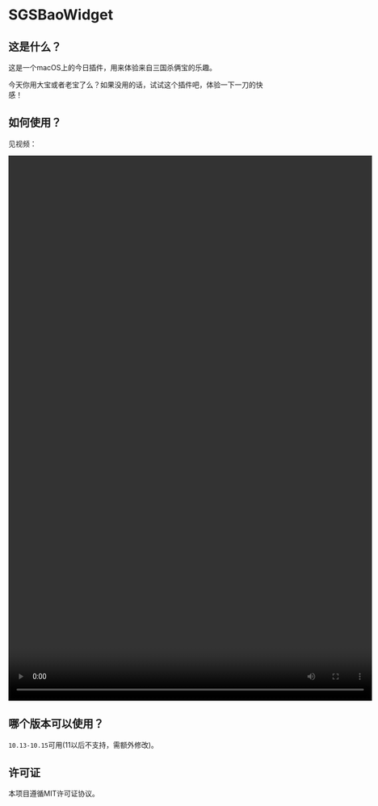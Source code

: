 # SGSBaoWidget
## 这是什么？

这是一个macOS上的今日插件，用来体验来自三国杀俩宝的乐趣。

今天你用大宝或者老宝了么？如果没用的话，试试这个插件吧，体验一下一刀的快感！

## 如何使用？

见视频：

<video width="720" height="1080" controls>

	<source src="./demo/demo.mp4" type="video/mp4">

</video>

## 哪个版本可以使用？

`10.13-10.15`可用(11以后不支持，需额外修改)。

## 许可证

本项目遵循MIT许可证协议。





